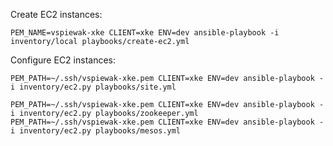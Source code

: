 Create EC2 instances:

    PEM_NAME=vspiewak-xke CLIENT=xke ENV=dev ansible-playbook -i inventory/local playbooks/create-ec2.yml


Configure EC2 instances:

    PEM_PATH=~/.ssh/vspiewak-xke.pem CLIENT=xke ENV=dev ansible-playbook -i inventory/ec2.py playbooks/site.yml
    
    PEM_PATH=~/.ssh/vspiewak-xke.pem CLIENT=xke ENV=dev ansible-playbook -i inventory/ec2.py playbooks/zookeeper.yml
    PEM_PATH=~/.ssh/vspiewak-xke.pem CLIENT=xke ENV=dev ansible-playbook -i inventory/ec2.py playbooks/mesos.yml
